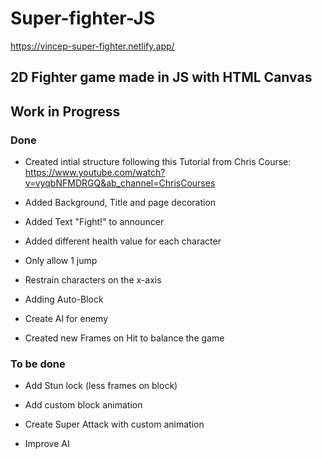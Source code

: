 # Super-fighter-JS

https://vincep-super-fighter.netlify.app/

## 2D Fighter game made in JS with HTML Canvas

## Work in Progress

### Done 

- Created intial structure following this Tutorial from Chris Course:
https://www.youtube.com/watch?v=vyqbNFMDRGQ&ab_channel=ChrisCourses 

- Added Background, Title and page decoration

- Added Text "Fight!" to announcer

- Added different health value for each character

- Only allow 1 jump

- Restrain characters on the x-axis

- Adding Auto-Block

- Create AI for enemy

- Created new Frames on Hit to balance the game

### To be done

- Add Stun lock (less frames on block)

- Add custom block animation

- Create Super Attack with custom animation

- Improve AI











